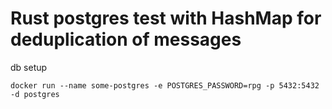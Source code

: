 # Rust postgres test with HashMap for deduplication of messages

db setup
```
docker run --name some-postgres -e POSTGRES_PASSWORD=rpg -p 5432:5432 -d postgres
```
